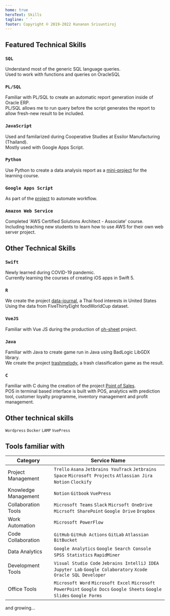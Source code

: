 ```yaml
---
home: true
heroText: Skills
tagline: ' '
footer: Copyright © 2019-2022 Kunanon Srisuntiroj
---
```


## Featured Technical Skills
### `SQL`
Understand most of the generic SQL language queries.<br>
Used to work with functions and queries on OracleSQL

### `PL/SQL`
Familiar with PL/SQL to create an automatic report generation inside of Oracle ERP.<br>
PL/SQL allows me to run query before the script generates the report to allow fresh-new result to be included.

### `JavaScript`
Used and familarized during Cooperative Studies at Essilor Manufacturing (Thailand).<br>
Mostly used with Google Apps Script.

### `Python`
Use Python to create a data analysis report as a [mini-project](https://github.com/sagelga/PSIT_Project) for the learning course.

### `Google Apps Script`
As part of the [project](github.com) to automate workflow.

### `Amazon Web Service`
Completed 'AWS Certified Solutions Architect - Associate' course.<br>
Including teaching new students to learn how to use AWS for their own web server project.

## Other Technical Skills
### `Swift`
Newly learned during COVID-19 pandemic.<br>
Currently learning the courses of creating iOS apps in Swift 5.

### `R`
We create the project [data-journal](https://github.com/sagelga/data-journal), a Thai food interests in United States<br>
Using the data from FiveThirtyEight foodWorldCup dataset.

### `VueJS`
Familiar with Vue JS during the production of [oh-sheet](https://github.com/sagelga/oh-sheet) project.

### `Java`
Familiar with Java to create game run in Java using BadLogic LibGDX library.<br>
We create the project [trashmelody](https://github.com/sagelga/trashmelody), a trash classification game as the result.

### `C`
Familiar with C duing the creation of the project [Point of Sales](https://github.com/sagelga/ComPro_Project).<br>
POS in terminal based interface is built with POS, analytics with prediction tool, customer loyalty programme, inventory management and profit management.


## Other technical skills
`Wordpress` `Docker` `LAMP` `VuePress`


## Tools familiar with
| Category             | Service Name                                                                                                           |
| -------------------- | ---------------------------------------------------------------------------------------------------------------------- |
| Project Management   | `Trello` `Asana` `Jetbrains YouTrack` `Jetbrains Space` `Microsoft Projects` `Atlassian Jira` `Notion` `Clockify`                                                        |
| Knowledge Management | `Notion` `Gitbook` `VuePress`                                                                                                    |
| Collaboration Tools  | `Microsoft Teams` `Slack` `Micrsoft OneDrive` `Micrsoft SharePoint` `Google Drive` `Dropbox`                           |
| Work Automation      | `Microsoft PowerFlow`                                                                                                  |
| Code Collaboration   | `GitHub` `GitHub Actions` `GitLab` `Atlassian BitBucket`                                                                                |
| Data Analytics       | `Google Analytics` `Google Search Console` `SPSS Statistics` `RapidMiner`                                                                                         |
| Development Tools    | `Visual Studio Code` `Jebrains IntelliJ IDEA` `Jupyter Lab` `Google Colaboratory` `Xcode` `Oracle SQL Developer`       |
| Office Tools         | `Microsoft Word` `Microsoft Excel` `Microsoft PowerPoint` `Google Docs` `Google Sheets` `Google Slides` `Google Forms` |

and growing...
